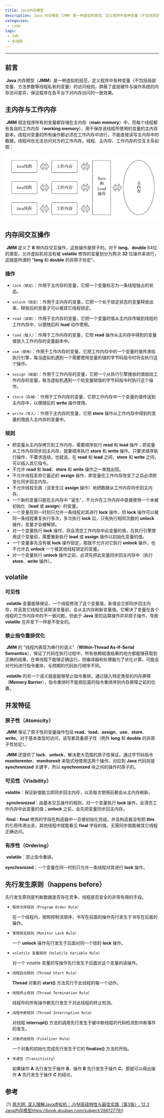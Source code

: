 ```yaml
---
title: Java内存模型
description: Java 内存模型（JMM）是一种虚拟机规范，定义程序中各种变量（不包括局部变量、方法参数等线程私有的变量）的访问规则，屏蔽了底层硬件与操作系统的内存访问差异，保证程序在各平台下对内存访问的一致效果。
categories: 
 - code
tags:
 - JVM
 - 多线程
---
```


------

## 前言

​	**Java** 内存模型（**JMM**）是一种虚拟机规范，定义程序中各种变量（不包括局部变量、方法参数等线程私有的变量）的访问规则，屏蔽了底层硬件与操作系统的内存访问差异，保证程序在各平台下对内存访问的一致效果。

## 主内存与工作内存

​	**JMM** 规定程序所有的变量都存储在主内存（**main memory**）中，而每个线程都有各自的工作内存（**working memory**），用于保存该线程所使用的变量的主内存副本。线程对变量的所有操作都必须在工作内存中进行，不能直接读写主内存中的数据，线程间也无法访问对方的工作内存。线程、主内存、工作内存的交互关系如图：

![线程、主内存、工作内存](https://github.com/guolanren/gallery/blob/master/found/2020-05-31-JVM-Java%E5%86%85%E5%AD%98%E6%A8%A1%E5%9E%8B/main-working-memory.png?raw=true)

## 内存间交互操作

​	**JMM** 定义了 **8** 种内存交互操作，这些操作是原子的。对于 **long**、**double** 64位的类型，允许虚拟机将没有被 **volatile** 修饰的变量划分为两次 **32** 位操作来进行，这就是所谓的 "**long** 和 **double** 的非原子协定"。

### 操作

- `lock（锁定）`：作用于主内存的变量，它把一个变量标志为一条线程独占的状态。

- `unlock（锁定）`：作用于主内存的变量，它把一个处于锁定状态的变量释放出来，释放后的变量才可以被其它线程锁定。

- `read（读取）`：作用于主内存的变量，它把一个变量的值从主内存传输到线程的工作内存中，以便随后的 **load** 动作使用。

- `load（载入）`：作用于工作内存的变量，它把 **read** 操作从主内存中得到的变量值放入工作内存的变量副本中。

- `use（使用）`：作用于工作内存的变量，它把工作内存中的一个变量的值传递给执行引擎，每当虚拟机遇到一个需要使用变量的值的字节码指令时将会执行这个操作。

- `assign（赋值）`：作用于工作内存的变量，它把一个从执行引擎接收的值赋给工作内存的变量，每当虚拟机遇到一个给变量赋值的字节码指令时执行这个操作。

- `store（存储）`：作用于工作内存的变量，它把工作内存中一个变量的值传送到主内存中，以便随后的 **write** 操作使用。

- `write（写入）`：作用于主内存的变量，它把 **store** 操作从工作内存中得到的变量的值放入主内存的变量中。

### 规则

- 把变量从主内存拷贝到工作内存，需要顺序执行 **read** 和 **load** 操作；把变量从工作内存同步回主内存，就要顺序执行 **store** 和 **write** 操作。只要求顺序执行操作，不要求连续。也就说，在 **read** 和 **load** 之间，**store** 和 **write** 之间，可以插入其它指令。
- 不允许 **read** 和 **load**、**store** 和 **write** 操作之一单独出现。
- 不允许线程丢弃它最近的 **assign** 操作，即变量在工作内存改变了之后必须把变化同步回主内存。
- 不允许线程无故（没发生过 **assign** 操作）地把数据从工作内存同步回主内存。
- 一个新的变量只能在主内存中 "诞生"，不允许在工作内存中直接使用一个未被初始化（**load** 或 **assign**）的变量。
- 一个变量在同一时刻只允许一条线程对其进行 **lock** 操作，但 **lock** 操作可以被同一条线程重复执行多次，多次执行 **lock** 后，只有执行相同次数的 **unlock** 操作，变量才会被解锁。
- 对一个变量执行 **lock** 操作，将会清空工作内存中此变量的值，在执行引擎使用这个变量前，需要重新执行 **load** 或 **assign** 操作以初始化变量的值。
- 一个变量事先没有被 **lock** 操作锁定，那就不允许对它执行 **unlock** 操作，也不允许去 **unlock** 一个被其他线程锁定的变量。
- 对一个变量执行 **unlock** 操作之前，必须先把此变量同步回主内存中（执行 **store**、**write** 操作）。

## volatile

### 可见性

​	**volatile** 变量能够保证，一个线程修改了这个变量值，新值会立即同步回主内存，并且其它线程在读取该变量前，会从主内存刷新变量值。它解决了变量在各个线程的工作内存中的不一致问题，但由于 **Java** 里的运算操作并非原子操作，导致 **volatile** 在并发下一样是不安全的。

### 禁止指令重排优化

​	**JMM**  的 "线程内表现为串行的语义"（**Within-Thread As-If-Serial Semantics**），保证了代码在执行过程中，所有依赖赋值结果的地方都能够获取到正确的结果，在单线程下能够正确运行。但编译器和处理器为了优化计算，可能会对代码进行指令重排，与预期的代码执行顺序不同。

​	**volatile** 的另一个语义就是能够禁止指令重排。通过插入特定类型的内存屏障（**Memory Barrier**），指令重排时不能把后面的指令重排序到内存屏障之前的位置。

## 并发特征

### 原子性（Atomicity）

​	**JMM** 保证了原子性的变量操作包括 **read**、**load**、**assign**、**use**、**store**、**write**。对于基本类型的访问，读写都具备原子性（例外 **long** 和 **double** 的非原子性协定）。

​	**JMM** 还提供了 **lock**、**unlock**，解决更大范围的原子性保证。通过字节码指令 **monitorenter**、**monitorexit** 来隐式地使用这两个操作。对应到 **Java** 代码则是  **synchronized** 关键字，所以 **synchronized** 块之间的操作时原子的。

### 可见性（Visibility）

​	**volatile**：保证新值能立即同步回主内存，以及每次使用前都会从主内存刷新。

​	**synchronized**：由基本交互操作的规则，对一个变量执行 **lock** 操作，会清空工作内存中此变量的值；**unlock** 之前，会先把变量同步回主内存。

​	**final**：**final** 修饰的字段在构造器中一旦被初始化完成，并且构造器没有把 **this** 的引用传递出去，其他线程中就能看见 **final** 字段的值。无需同步就能被其它线程正确访问。

### 有序性（Ordering）

​	**volatile**：禁止指令重排。

​	**synchronized**：一个变量在同一时刻只允许一条线程对其进行 **lock** 操作。

## 先行发生原则（happens before）

​	先行发生原则是判断数据是否存在竞争，线程是否安全的非常有用的手段。

- `程序次序规则（Program Order Rule）`

  在一个线程内，按照控制流顺序，书写在前面的操作先行发生于书写在后面的操作。

- `管程锁定规则（Monitor Lock Rule）`

  一个 **unlock** 操作先行发生于后面对同一个锁的 **lock** 操作。

- `volatile 变量规则（Volatile Variable Rule）`

  对一个 volatile 变量的写操作先行发生于后面对这个变量的读操作。

- `线程启动规则（Thread Start Rule）`

  **Thread** 对象的 **start()** 方法先行于此线程的每一个动作。

- `线程终止规则（Thread Termination Rule）`

  线程中的所有操作都先行发生于对此线程的终止检测。

- `线程中断规则（Thread Interruption Rule）`

  对线程 **interrupt()** 方法的调用先行发生于被中断线程的代码检测到中断事件的发生。

- `对象终结规则（Finalizer Rule）`

  一个对象的初始化完成先行发生于它的 **finalize()** 方法的开始。

- `传递性（Transitivity）`

  如果操作 **A** 先行发生于操作 **B**，操作 **B** 先行发生于操作 **C**，那就可以得出操作 **A** 先行发生于操作 **C** 的结论。

## 参考

​	\[1\] [周志明. 深入理解Java虚拟机：JVM高级特性与最佳实践（第3版）.  12.3 Java内存模型](<https://book.douban.com/subject/34907497/>)<https://book.douban.com/subject/26612779/>)
